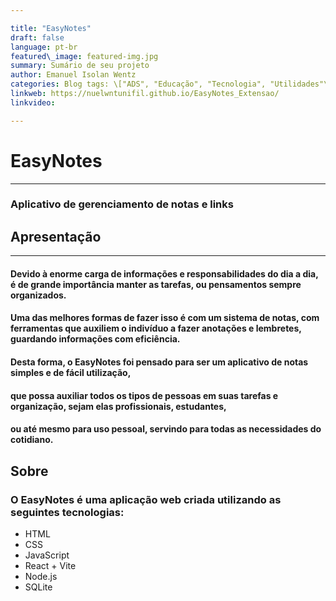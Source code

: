```yaml
---

title: "EasyNotes" 
draft: false 
language: pt-br 
featured\_image: featured-img.jpg
summary: Sumário de seu projeto 
author: Emanuel Isolan Wentz
categories: Blog tags: \["ADS", "Educação", "Tecnologia", "Utilidades"\] 
linkweb: https://nuelwntunifil.github.io/EasyNotes_Extensao/  
linkvideo: 

---
```






# **EasyNotes**

---

### Aplicativo de gerenciamento de notas e links



## Apresentação

---

#### Devido à enorme carga de informações e responsabilidades do dia a dia, é de grande importância manter as tarefas, ou pensamentos sempre organizados. 
#### Uma das melhores formas de fazer isso é com um sistema de notas, com ferramentas que auxiliem o indivíduo a fazer anotações e lembretes, guardando informações com eficiência. 

#### Desta forma, o EasyNotes foi pensado para ser um aplicativo de notas simples e de fácil utilização, 
#### que possa auxiliar todos os tipos de pessoas em suas tarefas e organização, sejam elas profissionais, estudantes, 
#### ou até mesmo para uso pessoal, servindo para todas as necessidades do cotidiano. 


## Sobre

### O EasyNotes é uma aplicação web criada utilizando as seguintes tecnologias:

+ HTML
+ CSS
+ JavaScript
+ React + Vite
+ Node.js
+ SQLite


